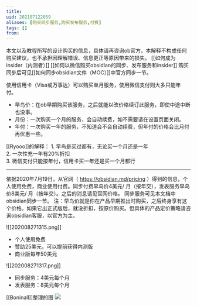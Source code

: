 ```yaml
---
title: 
uid: 202107122059
aliases: [购买同步服务,购买发布服务,付费]
tags: []
from: 
---
```

本文以及教程所写的设计购买的信息，具体请再咨询ob官方，本解释不构成任何购买建议，也不承担因理解错误、信息更正等原因带来的损失。
[[如何成为insider（内测者）]]
[[如何以微信购买obsidian的同步、发布服务和insider]]
购买同步后可见[[如何同步obsidian文件（MOC）]]中官方同步一节。

使用信用卡（Visa或万事达）可以购买单月服务，使用微信支付则大多只能年付。

- 早鸟价：在ob早期购买该服务，之后就能以改价格续订此服务，即使中途中断也没事。
- 月份：一次购买一个月的服务，会自动续费，如不需要请在设置页面关闭。
- 年付：一次购买一年的服务，不知道会不会自动续费，但年付的价格会比月付再优惠一些。

[[Ryooo]]的解释：
1. 早鸟是买过都有，无论买一个月还是一年  
2. 一次性充一年有20%折扣  
3. 微信支付只能按年付，信用卡买一年还是买一个月都行


---
依据2020年7月19日，从官网（ https://obsidian.md/pricing ）得到的信息，个人使用免费，商业使用付费。同步付费早鸟价4美元/ 月（按年交），发表服务早鸟价8美元/ 月（按年交）。之后的消息请见官网价格。
同步服务可见本文档中obsidian同步一节。
注：早鸟价就是你在产品早期推出时购买，之后终身享有这个价格。如果它出正式版后，就没折扣，按原价购买。但具体的产品定价策略请咨询obsidian客服，以官方为主。

![[202008271315.png]]
- 个人使用免费
- 赞助25美元，可以提前获得内测版
- 商业版每年50美元

![[202008271317.png]]
- 同步服务：4美元每个月
- 发表服务：8美元每个月

[[Boninall]]整理的图
![](https://gitee.com/cyddgi/picture-store/raw/master/img/20210712192729.png)
